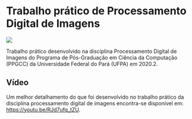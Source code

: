# Trabalho prático de Processamento Digital de Imagens
[<img src="https://img.shields.io/badge/author-rlrocha-orange?style=flat-square"/>](https://github.com/rlrocha)

Trabalho prático desenvolvido na disciplina Processamento Digital de Imagens do Programa de Pós-Graduação em Ciência da Computação (PPGCC) da Universidade Federal do Pará (UFPA) em 2020.2.

## Vídeo

Um melhor detalhamento do que foi desenvolvido no trabalho prático da disciplina processamento digital de imagens encontra-se disponível em: https://youtu.be/RJd7ufq_tZU.
